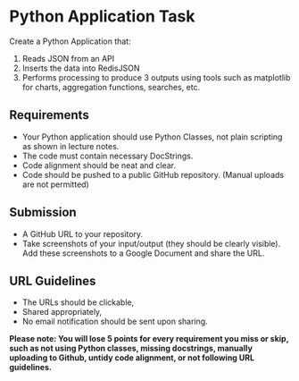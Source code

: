 # Python Application Task

Create a Python Application that:

1. Reads JSON from an API
2. Inserts the data into RedisJSON
3. Performs processing to produce 3 outputs using tools such as matplotlib for
   charts, aggregation functions, searches, etc.

## Requirements

- Your Python application should use Python Classes, not plain scripting as
  shown in lecture notes.
- The code must contain necessary DocStrings.
- Code alignment should be neat and clear.
- Code should be pushed to a public GitHub repository. (Manual uploads are not
  permitted)

## Submission

- A GitHub URL to your repository.
- Take screenshots of your input/output (they should be clearly visible). Add
  these screenshots to a Google Document and share the URL.

## URL Guidelines

- The URLs should be clickable,
- Shared appropriately,
- No email notification should be sent upon sharing.

**Please note: You will lose 5 points for every requirement you miss or skip,
such as not using Python classes, missing docstrings, manually uploading to
Github, untidy code alignment, or not following URL guidelines.**
